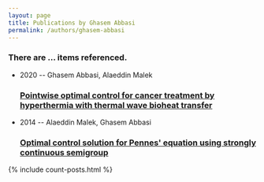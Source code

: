 ```yaml
---
layout: page
title: Publications by Ghasem Abbasi
permalink: /authors/ghasem-abbasi
---
```


<h3 id="number-posts">There are ... items referenced.</h3>
<ul class="post-list">
<li><span class='post-meta'>2020 -- Ghasem Abbasi, Alaeddin Malek</span><h3><a class='post-link' href="{{ site.baseurl }}/pointwise-optimal-control-for-cancer-treatment-by-hyperthermia-with-thermal-wave-bioheat-transfer">Pointwise optimal control for cancer treatment by hyperthermia with thermal wave bioheat transfer</a></h3></li>
<li><span class='post-meta'>2014 -- Alaeddin Malek, Ghasem Abbasi</span><h3><a class='post-link' href="{{ site.baseurl }}/optimal-control-solution-for-pennes-equation-using-strongly-continuous-semigroup">Optimal control solution for Pennes' equation using strongly continuous semigroup</a></h3></li>

</ul>
{% include count-posts.html %}
